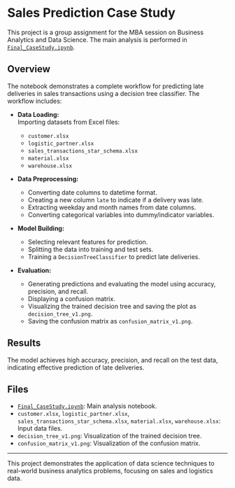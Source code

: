 # Sales Prediction Case Study

This project is a group assignment for the MBA session on Business Analytics and Data Science. The main analysis is performed in [`Final_CaseStudy.ipynb`](Final_CaseStudy.ipynb).

## Overview

The notebook demonstrates a complete workflow for predicting late deliveries in sales transactions using a decision tree classifier. The workflow includes:

- **Data Loading:**  
  Importing datasets from Excel files:  
  - `customer.xlsx`
  - `logistic_partner.xlsx`
  - `sales_transactions_star_schema.xlsx`
  - `material.xlsx`
  - `warehouse.xlsx`

- **Data Preprocessing:**  
  - Converting date columns to datetime format.
  - Creating a new column `late` to indicate if a delivery was late.
  - Extracting weekday and month names from date columns.
  - Converting categorical variables into dummy/indicator variables.

- **Model Building:**  
  - Selecting relevant features for prediction.
  - Splitting the data into training and test sets.
  - Training a `DecisionTreeClassifier` to predict late deliveries.

- **Evaluation:**  
  - Generating predictions and evaluating the model using accuracy, precision, and recall.
  - Displaying a confusion matrix.
  - Visualizing the trained decision tree and saving the plot as `decision_tree_v1.png`.
  - Saving the confusion matrix as `confusion_matrix_v1.png`.

## Results

The model achieves high accuracy, precision, and recall on the test data, indicating effective prediction of late deliveries.

## Files

- [`Final_CaseStudy.ipynb`](Final_CaseStudy.ipynb): Main analysis notebook.
- `customer.xlsx`, `logistic_partner.xlsx`, `sales_transactions_star_schema.xlsx`, `material.xlsx`, `warehouse.xlsx`: Input data files.
- `decision_tree_v1.png`: Visualization of the trained decision tree.
- `confusion_matrix_v1.png`: Visualization of the confusion matrix.

---

This project demonstrates the application of data science techniques to real-world business analytics problems, focusing on sales and logistics data.

